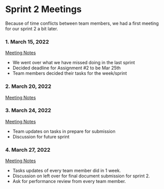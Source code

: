 # Sprint 2 Meetings 

Because of time conflicts between team members, we had a first meeting for our sprint 2 a bit later. 

### 1. March 15, 2022 

[Meeting Notes](/doc/meeting_notes/sprint2_mar15.md)

- We went over what we have missed doing in the last sprint
- Decided deadline for Assignment #2 to be Mar 25th 
- Team members decided their tasks for the week/sprint

### 2. March 20, 2022

[Meeting Notes](/doc/meeting_notes/sprint2_mar20.md)

### 3. March 24, 2022

[Meeting Notes](/doc/meeting_notes/sprint2_mar24.md)
- Team updates on tasks in prepare for submission 
- Discussion for future sprint

### 4. March 27, 2022
[Meeting Notes](/doc/meeting_notes/sprint2_mar27.md)
- Tasks updates of every team member did in 1 week. 
- Discussion on left over for final document submission for sprint 2.
- Ask for performance review from every team member.